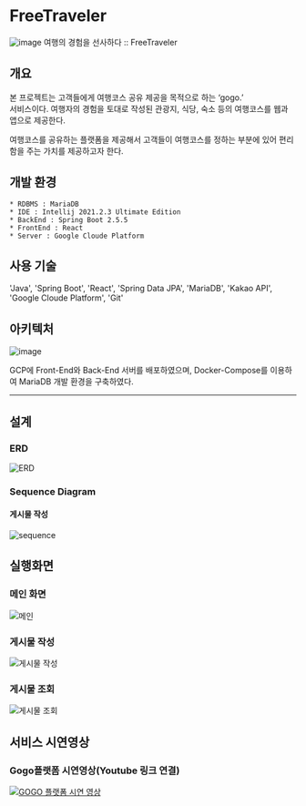 # FreeTraveler
![image](https://user-images.githubusercontent.com/56144682/173309846-45503513-4340-403c-adfe-d790ab0510df.png)
여행의 경험을 선사하다 :: FreeTraveler  

## 개요
 본 프로젝트는 고객들에게 여행코스 공유 제공을 목적으로 하는 ‘gogo.’  
서비스이다. 여행자의 경험을 토대로 작성된 관광지, 식당, 숙소 등의 여행코스를 웹과 앱으로 제공한다.  

여행코스를 공유하는 플랫폼을 제공해서 고객들이 여행코스를 정하는 부분에 있어 편리함을 주는 가치를 제공하고자 한다.

## 개발 환경
```
* RDBMS : MariaDB
* IDE : Intellij 2021.2.3 Ultimate Edition
* BackEnd : Spring Boot 2.5.5
* FrontEnd : React
* Server : Google Cloude Platform
```

## 사용 기술
'Java', 'Spring Boot', 'React', 'Spring Data JPA', 'MariaDB', 'Kakao API', 'Google Cloude Platform', 'Git'

## 아키텍처
![image](https://user-images.githubusercontent.com/56144682/173308300-5b12f573-b3b2-4793-aa88-044e2ef50b29.png)

GCP에 Front-End와 Back-End 서버를 배포하였으며,
Docker-Compose를 이용하여 MariaDB 개발 환경을 구축하였다.  

---

## 설계

### ERD
![ERD](https://user-images.githubusercontent.com/73890228/173500321-4b88b4d1-6471-4fa5-a468-90ab095701fb.png)

### Sequence Diagram
#### 게시물 작성
![sequence](https://user-images.githubusercontent.com/73890228/173500479-2d04eebb-d181-49d9-9e61-0c6ebadf9f7b.png)

## 실행화면
### 메인 화면
![메인](https://user-images.githubusercontent.com/73890228/173500736-ac937632-72e3-4bbc-9497-0636de9e3c55.png)

### 게시물 작성
![게시물 작성](https://user-images.githubusercontent.com/73890228/173500814-d5c06a89-c1bb-4b80-9b65-c6b7f27a980c.png)


### 게시물 조회
![게시물 조회](https://user-images.githubusercontent.com/73890228/173500819-0f8b19e6-ca32-4e71-87e5-60085ae2d3ff.png)


## 서비스 시연영상  
### Gogo플랫폼 시연영상(Youtube 링크 연결)  
[![GOGO 플랫폼 시연 영상](https://user-images.githubusercontent.com/56144682/173310448-a9b1d347-c3ec-426a-a6f0-dcb4b6212494.png)](https://youtu.be/Pyjd2qTV-BY)
